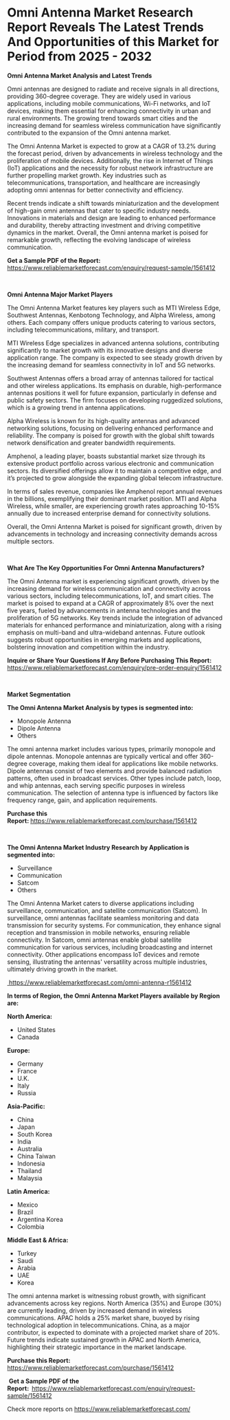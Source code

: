 <p><h1>Omni Antenna Market Research Report Reveals The Latest Trends And Opportunities of this Market for Period from 2025 - 2032</h1></p><p><strong>Omni Antenna Market Analysis and Latest Trends</strong></p>
<p><p>Omni antennas are designed to radiate and receive signals in all directions, providing 360-degree coverage. They are widely used in various applications, including mobile communications, Wi-Fi networks, and IoT devices, making them essential for enhancing connectivity in urban and rural environments. The growing trend towards smart cities and the increasing demand for seamless wireless communication have significantly contributed to the expansion of the Omni antenna market.</p><p>The Omni Antenna Market is expected to grow at a CAGR of 13.2% during the forecast period, driven by advancements in wireless technology and the proliferation of mobile devices. Additionally, the rise in Internet of Things (IoT) applications and the necessity for robust network infrastructure are further propelling market growth. Key industries such as telecommunications, transportation, and healthcare are increasingly adopting omni antennas for better connectivity and efficiency. </p><p>Recent trends indicate a shift towards miniaturization and the development of high-gain omni antennas that cater to specific industry needs. Innovations in materials and design are leading to enhanced performance and durability, thereby attracting investment and driving competitive dynamics in the market. Overall, the Omni antenna market is poised for remarkable growth, reflecting the evolving landscape of wireless communication.</p></p>
<p><strong>Get a Sample PDF of the Report:&nbsp;</strong> <a href="https://www.reliablemarketforecast.com/enquiry/request-sample/1561412?utm_campaign=2925&utm_medium=2&utm_source=Github&utm_content=ia&utm_term=06042025&utm_id=omni-antenna">https://www.reliablemarketforecast.com/enquiry/request-sample/1561412</a></p>
<p>&nbsp;</p>
<p><strong>Omni Antenna Major Market Players</strong></p>
<p><p>The Omni Antenna Market features key players such as MTI Wireless Edge, Southwest Antennas, Kenbotong Technology, and Alpha Wireless, among others. Each company offers unique products catering to various sectors, including telecommunications, military, and transport.</p><p>MTI Wireless Edge specializes in advanced antenna solutions, contributing significantly to market growth with its innovative designs and diverse application range. The company is expected to see steady growth driven by the increasing demand for seamless connectivity in IoT and 5G networks.</p><p>Southwest Antennas offers a broad array of antennas tailored for tactical and other wireless applications. Its emphasis on durable, high-performance antennas positions it well for future expansion, particularly in defense and public safety sectors. The firm focuses on developing ruggedized solutions, which is a growing trend in antenna applications.</p><p>Alpha Wireless is known for its high-quality antennas and advanced networking solutions, focusing on delivering enhanced performance and reliability. The company is poised for growth with the global shift towards network densification and greater bandwidth requirements.</p><p>Amphenol, a leading player, boasts substantial market size through its extensive product portfolio across various electronic and communication sectors. Its diversified offerings allow it to maintain a competitive edge, and it’s projected to grow alongside the expanding global telecom infrastructure.</p><p>In terms of sales revenue, companies like Amphenol report annual revenues in the billions, exemplifying their dominant market position. MTI and Alpha Wireless, while smaller, are experiencing growth rates approaching 10-15% annually due to increased enterprise demand for connectivity solutions.</p><p>Overall, the Omni Antenna Market is poised for significant growth, driven by advancements in technology and increasing connectivity demands across multiple sectors.</p></p>
<p>&nbsp;</p>
<p><strong>What Are The Key Opportunities For Omni Antenna Manufacturers?</strong></p>
<p><p>The Omni Antenna market is experiencing significant growth, driven by the increasing demand for wireless communication and connectivity across various sectors, including telecommunications, IoT, and smart cities. The market is poised to expand at a CAGR of approximately 8% over the next five years, fueled by advancements in antenna technologies and the proliferation of 5G networks. Key trends include the integration of advanced materials for enhanced performance and miniaturization, along with a rising emphasis on multi-band and ultra-wideband antennas. Future outlook suggests robust opportunities in emerging markets and applications, bolstering innovation and competition within the industry.</p></p>
<p><strong>Inquire or Share Your Questions If Any Before Purchasing This Report:</strong> <a href="https://www.reliablemarketforecast.com/enquiry/pre-order-enquiry/1561412?utm_campaign=2925&utm_medium=2&utm_source=Github&utm_content=ia&utm_term=06042025&utm_id=omni-antenna">https://www.reliablemarketforecast.com/enquiry/pre-order-enquiry/1561412</a></p>
<p>&nbsp;</p>
<p><strong>Market Segmentation</strong></p>
<p><strong>The Omni Antenna Market Analysis by types is segmented into:</strong></p>
<p><ul><li>Monopole Antenna</li><li>Dipole Antenna</li><li>Others</li></ul></p>
<p><p>The omni antenna market includes various types, primarily monopole and dipole antennas. Monopole antennas are typically vertical and offer 360-degree coverage, making them ideal for applications like mobile networks. Dipole antennas consist of two elements and provide balanced radiation patterns, often used in broadcast services. Other types include patch, loop, and whip antennas, each serving specific purposes in wireless communication. The selection of antenna type is influenced by factors like frequency range, gain, and application requirements.</p></p>
<p><strong>Purchase this Report:&nbsp;</strong><a href="https://www.reliablemarketforecast.com/purchase/1561412?utm_campaign=2925&utm_medium=2&utm_source=Github&utm_content=ia&utm_term=06042025&utm_id=omni-antenna">https://www.reliablemarketforecast.com/purchase/1561412</a></p>
<p>&nbsp;</p>
<p><strong>The Omni Antenna Market Industry Research by Application is segmented into:</strong></p>
<p><ul><li>Surveillance</li><li>Communication</li><li>Satcom</li><li>Others</li></ul></p>
<p><p>The Omni Antenna Market caters to diverse applications including surveillance, communication, and satellite communication (Satcom). In surveillance, omni antennas facilitate seamless monitoring and data transmission for security systems. For communication, they enhance signal reception and transmission in mobile networks, ensuring reliable connectivity. In Satcom, omni antennas enable global satellite communication for various services, including broadcasting and internet connectivity. Other applications encompass IoT devices and remote sensing, illustrating the antennas' versatility across multiple industries, ultimately driving growth in the market.</p></p>
<p><a href="https://www.reliablemarketforecast.com/omni-antenna-r1561412?utm_campaign=2925&utm_medium=2&utm_source=Github&utm_content=ia&utm_term=06042025&utm_id=omni-antenna">&nbsp;https://www.reliablemarketforecast.com/omni-antenna-r1561412</a></p>
<p><strong>In terms of Region, the Omni Antenna Market Players available by Region are:</strong></p>
<p>
    <p> <strong> North America: </strong>
        <ul>
            <li>United States</li>
            <li>Canada</li>
        </ul>
        </p> 
    <p> <strong> Europe: </strong>
        <ul>
            <li>Germany</li>
            <li>France</li>
            <li>U.K.</li>
            <li>Italy</li>
            <li>Russia</li>
        </ul>
        </p> 
    <p> <strong> Asia-Pacific: </strong>
        <ul>
            <li>China</li>
            <li>Japan</li>
            <li>South Korea</li>
            <li>India</li>
            <li>Australia</li>
            <li>China Taiwan</li>
            <li>Indonesia</li>
            <li>Thailand</li>
            <li>Malaysia</li>
        </ul>
        </p> 
    <p> <strong> Latin America: </strong>
        <ul>
            <li>Mexico</li>
            <li>Brazil</li>
            <li>Argentina Korea</li>
            <li>Colombia</li>
        </ul>
        </p> 
    <p> <strong> Middle East & Africa: </strong>
        <ul>
            <li>Turkey</li>
            <li>Saudi</li>
            <li>Arabia</li>
            <li>UAE</li>
            <li>Korea</li>
        </ul>
    </p>
    </p>
<p><p>The omni antenna market is witnessing robust growth, with significant advancements across key regions. North America (35%) and Europe (30%) are currently leading, driven by increased demand in wireless communications. APAC holds a 25% market share, buoyed by rising technological adoption in telecommunications. China, as a major contributor, is expected to dominate with a projected market share of 20%. Future trends indicate sustained growth in APAC and North America, highlighting their strategic importance in the market landscape.</p></p>
<p><strong>Purchase this Report: </strong><a href="https://www.reliablemarketforecast.com/purchase/1561412?utm_campaign=2925&utm_medium=2&utm_source=Github&utm_content=ia&utm_term=06042025&utm_id=omni-antenna">https://www.reliablemarketforecast.com/purchase/1561412</a></p>
<p>&nbsp;<strong>Get a Sample PDF of the Report:&nbsp;&nbsp;</strong><a href="https://www.reliablemarketforecast.com/enquiry/request-sample/1561412?utm_campaign=2925&utm_medium=2&utm_source=Github&utm_content=ia&utm_term=06042025&utm_id=omni-antenna">https://www.reliablemarketforecast.com/enquiry/request-sample/1561412</a></p>
<p><strong></strong></p>
<p>Check more reports on <a href="https://www.reliablemarketforecast.com/?utm_campaign=2925&utm_medium=2&utm_source=Github&utm_content=ia&utm_term=06042025&utm_id=omni-antenna">https://www.reliablemarketforecast.com/</a></p>